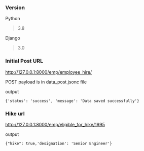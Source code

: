 ### Version

Python 
> 3.8

Django
> 3.0


### Initial Post URL
http://127.0.0.1:8000/emp/employee_hire/

POST payload is in data_post.jsonc file

output

`{'status': 'success', 'message': 'Data saved successfully'}`

### Hike url

http://127.0.0.1:8000/emp/eligible_for_hike/1995

output 

`{"hike": true,'designation': 'Senior Engineer'}`